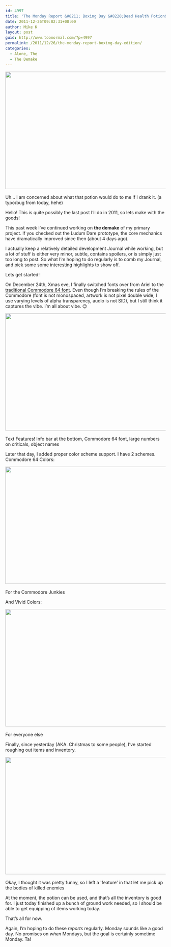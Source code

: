 ```yaml
---
id: 4997
title: 'The Monday Report &#8211; Boxing Day &#8220;Dead Health Potion&#8221; Edition'
date: 2011-12-26T09:02:31+00:00
author: Mike K
layout: post
guid: http://www.toonormal.com/?p=4997
permalink: /2011/12/26/the-monday-report-boxing-day-edition/
categories:
  - Alone, The
  - The Demake
---
```

<div id="attachment_4998" style="max-width: 650px" class="wp-caption aligncenter">
  <a href="/wp-content/uploads/2011/12/Bug01.png"><img src="/wp-content/uploads/2011/12/Bug01-640x368.png" alt="" title="Bug01" width="640" height="368" class="size-large wp-image-4998" srcset="/wp-content/uploads/2011/12/Bug01-640x368.png 640w, /wp-content/uploads/2011/12/Bug01-450x258.png 450w, /wp-content/uploads/2011/12/Bug01.png 789w" sizes="(max-width: 640px) 100vw, 640px" /></a>
  
  <p class="wp-caption-text">
    Uh... I am concerned about what that potion would do to me if I drank it. (a typo/bug from today, hehe)
  </p>
</div>

Hello! This is quite possibly the last post I&#8217;ll do in 2011, so lets make with the goods!

This past week I&#8217;ve continued working on **the demake** of my primary project. If you checked out the Ludum Dare prototype, the core mechanics have dramatically improved since then (about 4 days ago).

I actually keep a relatively detailed development Journal while working, but a lot of stuff is either very minor, subtle, contains spoilers, or is simply just too long to post. So what I&#8217;m hoping to do regularly is to comb my Journal, and pick some some interesting highlights to show off.

Lets get started!

On December 24th, Xmas eve, I finally switched fonts over from Ariel to the [traditional Commodore 64 font](http://style64.org/c64-truetype). Even though I&#8217;m breaking the rules of the Commodore (font is not monospaced, artwork is not pixel double wide, I use varying levels of alpha transparency, audio is not SID), but I still think it captures the vibe. I&#8217;m all about vibe. 😉

<div id="attachment_5001" style="max-width: 650px" class="wp-caption aligncenter">
  <a href="/wp-content/uploads/2011/12/Shot12.png"><img src="/wp-content/uploads/2011/12/Shot12-640x368.png" alt="" title="Shot12" width="640" height="368" class="size-large wp-image-5001" srcset="/wp-content/uploads/2011/12/Shot12-640x368.png 640w, /wp-content/uploads/2011/12/Shot12-450x258.png 450w, /wp-content/uploads/2011/12/Shot12.png 789w" sizes="(max-width: 640px) 100vw, 640px" /></a>
  
  <p class="wp-caption-text">
    Text Features! Info bar at the bottom, Commodore 64 font, large numbers on criticals, object names
  </p>
</div>

Later that day, I added proper color scheme support. I have 2 schemes. Commodore 64 Colors:

<div id="attachment_5006" style="max-width: 650px" class="wp-caption aligncenter">
  <a href="/wp-content/uploads/2011/12/Shot15.png"><img src="/wp-content/uploads/2011/12/Shot15-640x368.png" alt="" title="Shot15" width="640" height="368" class="size-large wp-image-5006" srcset="/wp-content/uploads/2011/12/Shot15-640x368.png 640w, /wp-content/uploads/2011/12/Shot15-450x258.png 450w, /wp-content/uploads/2011/12/Shot15.png 789w" sizes="(max-width: 640px) 100vw, 640px" /></a>
  
  <p class="wp-caption-text">
    For the Commodore Junkies
  </p>
</div>


  
And Vivid Colors:
  


<div id="attachment_5007" style="max-width: 650px" class="wp-caption aligncenter">
  <a href="/wp-content/uploads/2011/12/Shot14.png"><img src="/wp-content/uploads/2011/12/Shot14-640x368.png" alt="" title="Shot14" width="640" height="368" class="size-large wp-image-5007" srcset="/wp-content/uploads/2011/12/Shot14-640x368.png 640w, /wp-content/uploads/2011/12/Shot14-450x258.png 450w, /wp-content/uploads/2011/12/Shot14.png 789w" sizes="(max-width: 640px) 100vw, 640px" /></a>
  
  <p class="wp-caption-text">
    For everyone else
  </p>
</div>

Finally, since yesterday (AKA. Christmas to some people), I&#8217;ve started roughing out items and inventory.

<div id="attachment_5012" style="max-width: 650px" class="wp-caption aligncenter">
  <a href="/wp-content/uploads/2011/12/Shot18.png"><img src="/wp-content/uploads/2011/12/Shot18-640x368.png" alt="" title="Shot18" width="640" height="368" class="size-large wp-image-5012" srcset="/wp-content/uploads/2011/12/Shot18-640x368.png 640w, /wp-content/uploads/2011/12/Shot18-450x258.png 450w, /wp-content/uploads/2011/12/Shot18.png 789w" sizes="(max-width: 640px) 100vw, 640px" /></a>
  
  <p class="wp-caption-text">
    Okay, I thought it was pretty funny, so I left a 'feature' in that let me pick up the bodies of killed enemies
  </p>
</div>

At the moment, the potion can be used, and that&#8217;s all the inventory is good for. I just today finished up a bunch of ground work needed, so I should be able to get equipping of items working today.

That&#8217;s all for now. 

Again, I&#8217;m hoping to do these _reports_ regularly. Monday sounds like a good day. No promises on _when_ Mondays, but the goal is certainly sometime Monday. Ta!